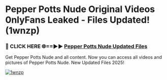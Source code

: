 # Pepper Potts Nude Original Videos 0nlyFans Leaked - Files Updated! (1wnzp)

<h3>🔴 CLICK HERE 🌐==►► <a href="https://tinyurl.com/52m3yx9h" rel="nofollow">Pepper Potts Nude Updated Files</a></h3>

Get Pepper Potts Nude and all content. Now you can access all videos and pictures of Pepper Potts Nude. New Updated Files 2025!

[![1wnzp](https://i.imgur.com/TnHtlc8.gif)](https://tinyurl.com/52m3yx9h)
